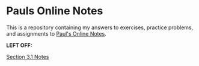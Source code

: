 # Pauls Online Notes

This is a repository containing my answers to exercises, practice problems, and
assignments to [Paul's Online Notes](https://tutorial.math.lamar.edu/).

**LEFT OFF:**

[Section 3.1 Notes](https://tutorial.math.lamar.edu/Classes/Alg/Graphing.aspx)
